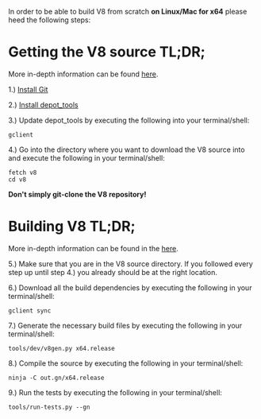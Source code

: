 In order to be able to build V8 from scratch **on Linux/Mac for x64** please heed the following steps:

# Getting the V8 source TL;DR;
More in-depth information can be found [here](https://github.com/v8/v8/wiki/Checking%20out%20source).

1.) [Install Git](https://github.com/v8/v8/wiki/Using%20Git#prerequisites)

2.) [Install depot_tools](https://www.chromium.org/developers/how-tos/install-depot-tools)

3.) Update depot_tools by executing the following into your terminal/shell:
```
gclient
```
4.) Go into the directory where you want to download the V8 source into and execute the following in your terminal/shell:
```
fetch v8
cd v8
```
**Don't simply git-clone the V8 repository!**

# Building V8 TL;DR;
More in-depth information can be found in the [here](https://github.com/v8/v8/wiki/Building%20with%20GN).

5.) Make sure that you are in the V8 source directory. If you followed every step up until step 4.) you already should be at the right location.

6.) Download all the build dependencies by executing the following in your terminal/shell:
```
gclient sync
```

7.) Generate the necessary build files by executing the following in your terminal/shell:
```
tools/dev/v8gen.py x64.release
```

8.) Compile the source by executing the following in your terminal/shell:
```
ninja -C out.gn/x64.release
```

9.) Run the tests by executing the following in your terminal/shell:
```
tools/run-tests.py --gn
```

